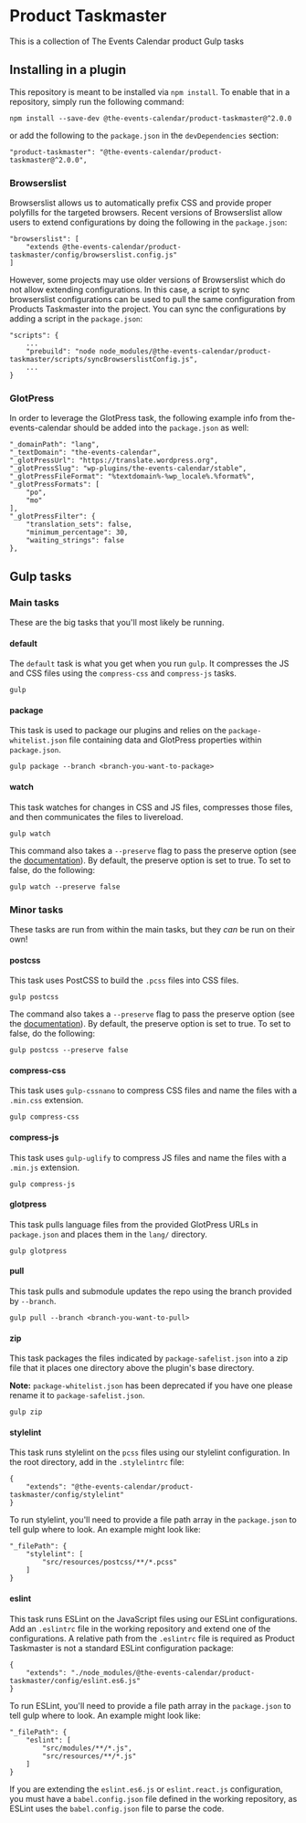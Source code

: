 # Product Taskmaster

This is a collection of The Events Calendar product Gulp tasks

## Installing in a plugin

This repository is meant to be installed via `npm install`. To enable
that in a repository, simply run the following command:

```
npm install --save-dev @the-events-calendar/product-taskmaster@^2.0.0
```

or add the following to the `package.json` in the `devDependencies` section:

```
"product-taskmaster": "@the-events-calendar/product-taskmaster@^2.0.0",
```

### Browserslist

Browserslist allows us to automatically prefix CSS and provide proper polyfills for the
targeted browsers. Recent versions of Browserslist allow users to extend configurations
by doing the following in the `package.json`:

```
"browserslist": [
	"extends @the-events-calendar/product-taskmaster/config/browserslist.config.js"
]
```

However, some projects may use older versions of Browserslist which do not allow extending
configurations. In this case, a script to sync browserslist configurations can be used to
pull the same configuration from Products Taskmaster into the project. You can sync the
configurations by adding a script in the `package.json`:

```
"scripts": {
	...
	"prebuild": "node node_modules/@the-events-calendar/product-taskmaster/scripts/syncBrowserslistConfig.js",
	...
}
```

### GlotPress

In order to leverage the GlotPress task, the following example info from the-events-calendar
should be added into the `package.json` as well:

```
"_domainPath": "lang",
"_textDomain": "the-events-calendar",
"_glotPressUrl": "https://translate.wordpress.org",
"_glotPressSlug": "wp-plugins/the-events-calendar/stable",
"_glotPressFileFormat": "%textdomain%-%wp_locale%.%format%",
"_glotPressFormats": [
	"po",
	"mo"
],
"_glotPressFilter": {
	"translation_sets": false,
	"minimum_percentage": 30,
	"waiting_strings": false
},
```

## Gulp tasks

### Main tasks

These are the big tasks that you'll most likely be running.

#### default

The `default` task is what you get when you run `gulp`. It compresses
the JS and CSS files using the `compress-css` and `compress-js` tasks.

```
gulp
```

#### package

This task is used to package our plugins and relies on the
`package-whitelist.json` file containing data and GlotPress properties
within `package.json`.

```
gulp package --branch <branch-you-want-to-package>
```

#### watch

This task watches for changes in CSS and JS files, compresses those
files, and then communicates the files to livereload.

```
gulp watch
```

This command also takes a `--preserve` flag to pass the preserve option
(see the [documentation](https://github.com/csstools/postcss-preset-env#preserve)).
By default, the preserve option is set to true. To set to false, do the following:

```
gulp watch --preserve false
```

### Minor tasks

These tasks are run from within the main tasks, but they _can_ be run on
their own!

#### postcss

This task uses PostCSS to build the `.pcss` files into CSS files.

```
gulp postcss
```

The command also takes a `--preserve` flag to pass the preserve option
(see the [documentation](https://github.com/csstools/postcss-preset-env#preserve)).
By default, the preserve option is set to true. To set to false, do the following:

```
gulp postcss --preserve false
```

#### compress-css

This task uses `gulp-cssnano` to compress CSS files and name the files
with a `.min.css` extension.

```
gulp compress-css
```

#### compress-js

This task uses `gulp-uglify` to compress JS files and name the files
with a `.min.js` extension.

```
gulp compress-js
```

#### glotpress

This task pulls language files from the provided GlotPress URLs in `package.json` and places them in
the `lang/` directory.

```
gulp glotpress
```

#### pull

This task pulls and submodule updates the repo using the branch provided by `--branch`.

```
gulp pull --branch <branch-you-want-to-pull>
```

#### zip

This task packages the files indicated by `package-safelist.json` into
a zip file that it places one directory above the plugin's base
directory.

**Note:**  `package-whitelist.json` has been deprecated if you have one please rename it to `package-safelist.json`.


```
gulp zip
```

#### stylelint

This task runs stylelint on the `pcss` files using our stylelint configuration. In the root directory,
add in the `.stylelintrc` file:

```
{
    "extends": "@the-events-calendar/product-taskmaster/config/stylelint"
}
```

To run stylelint, you'll need to provide a file path array in the `package.json` to tell gulp where to look.
An example might look like:

```
"_filePath": {
	"stylelint": [
		"src/resources/postcss/**/*.pcss"
	]
}
```

#### eslint

This task runs ESLint on the JavaScript files using our ESLint configurations. Add an 
`.eslintrc` file in the working repository and extend one of the configurations.
A relative path from the `.eslintrc` file is required as Product Taskmaster is not
a standard ESLint configuration package:

```
{
    "extends": "./node_modules/@the-events-calendar/product-taskmaster/config/eslint.es6.js"
}
```

To run ESLint, you'll need to provide a file path array in the `package.json` to tell gulp where to look.
An example might look like:

```
"_filePath": {
	"eslint": [
		"src/modules/**/*.js",
		"src/resources/**/*.js"
	]
}
```

If you are extending the `eslint.es6.js` or `eslint.react.js` configuration,
you must have a `babel.config.json` file defined in the working repository, as ESLint uses
the `babel.config.json` file to parse the code.
